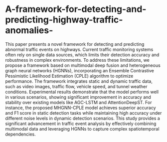 # A-framework-for-detecting-and-predicting-highway-traffic-anomalies-
This paper presents a novel framework for detecting and predicting abnormal traffic events on highways. Current traffic monitoring systems often rely on single data sources, which limits their detection accuracy and robustness in complex environments. To address these limitations, we propose a framework based on multimodal deep fusion and heterogeneous graph neural networks (HGNNs), incorporating an Ensemble Contrastive Pessimistic Likelihood Estimation (CPLE) algorithm to optimize performance. The framework integrates static and dynamic traffic data, such as video images, traffic flow, vehicle speed, and tunnel weather conditions. Experimental results demonstrate that the model performs well in various scenarios, showing significant improvement in accuracy and stability over existing models like AGC-LSTM and AttentionDeepST. For instance, the proposed MHGNN-CPLE model achieves superior accuracy and F1 score in static detection tasks while maintaining high accuracy under different noise levels in dynamic detection scenarios. This study provides a significant advancement in traffic event analysis by effectively combining multimodal data and leveraging HGNNs to capture complex spatiotemporal dependencies.
